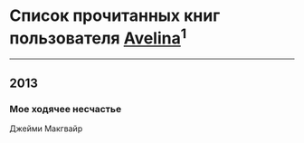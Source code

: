 # Список прочитанных книг пользователя [Avelina](http://vk.com/id226876561)<sup>1</sup>
---

## 2013

### Мое ходячее несчастье
Джейми Макгвайр



